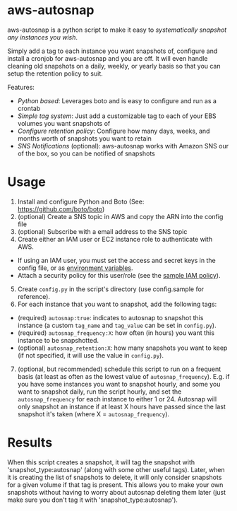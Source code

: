 aws-autosnap
=================
aws-autosnap is a python script to make it easy to *systematically snapshot any instances you wish*.

Simply add a tag to each instance you want snapshots of, configure and install a cronjob for aws-autosnap and you are off. It will even handle cleaning old snapshots on a daily, weekly, or yearly basis so that you can setup the retention policy to suit.

Features:
- *Python based*: Leverages boto and is easy to configure and run as a crontab
- *Simple tag system*: Just add a customizable tag to each of your EBS volumes you want snapshots of
- *Configure retention policy*: Configure how many days, weeks, and months worth of snapshots you want to retain
- *SNS Notifications* (optional): aws-autosnap works with Amazon SNS our of the box, so you can be notified of snapshots

Usage
==========
1. Install and configure Python and Boto (See: https://github.com/boto/boto)
2. (optional) Create a SNS topic in AWS and copy the ARN into the config file
3. (optional) Subscribe with a email address to the SNS topic
4. Create either an IAM user or EC2 instance role to authenticate with AWS.
  * If using an IAM user, you must set the access and secret keys in the config file, or as [environment variables](http://docs.aws.amazon.com/cli/latest/userguide/cli-chap-getting-started.html#cli-environment).
  * Attach a security policy for this user/role (see the [sample IAM policy](iam.policy.sample)).
5. Create `config.py` in the script's directory (use config.sample for reference).
6. For each instance that you want to snapshot, add the following tags:
  * (required) `autosnap:true`: indicates to autosnap to snapshot this instance (a custom `tag_name` and `tag_value` can be set in `config.py`).
  * (required) `autosnap_frequency:X`: how often (in hours) you want this instance to be snapshotted.
  * (optional) `autosnap_retention:X`: how many snapshots you want to keep (if not specified, it will use the value in `config.py`).
7. (optional, but recommended) schedule this script to run on a frequent basis (at least as often as the lowest value of `autosnap_frequency`). E.g. if you have some instances you want to snapshot hourly, and some you want to snapshot daily, run the script hourly, and set the `autosnap_frequency` for each instance to either 1 or 24. Autosnap will only snapshot an instance if at least X hours have passed since the last snapshot it's taken (where X = `autosnap_frequency`).

Results
==========
When this script creates a snapshot, it will tag the snapshot with 'snapshot\_type:autosnap' (along with some other useful tags). Later, when it is creating the list of snapshots to delete, it will only consider snapshots for a given volume if that tag is present. This allows you to make your own snapshots without having to worry about autosnap deleting them later (just make sure you don't tag it with 'snapshot_type:autosnap').
